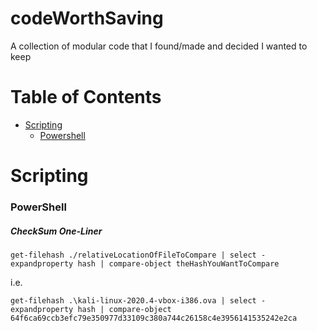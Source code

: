 # codeWorthSaving
A collection of modular code that I found/made and decided I wanted to keep

# Table of Contents #
- [Scripting](#scripting)
  - [Powershell](#powershell)

# Scripting
### PowerShell

##### CheckSum One-Liner ######

`get-filehash ./relativeLocationOfFileToCompare | select -expandproperty hash | compare-object theHashYouWantToCompare`

i.e.

`get-filehash .\kali-linux-2020.4-vbox-i386.ova | select -expandproperty hash | compare-object 64f6ca69ccb3efc79e350977d33109c380a744c26158c4e3956141535242e2ca`
